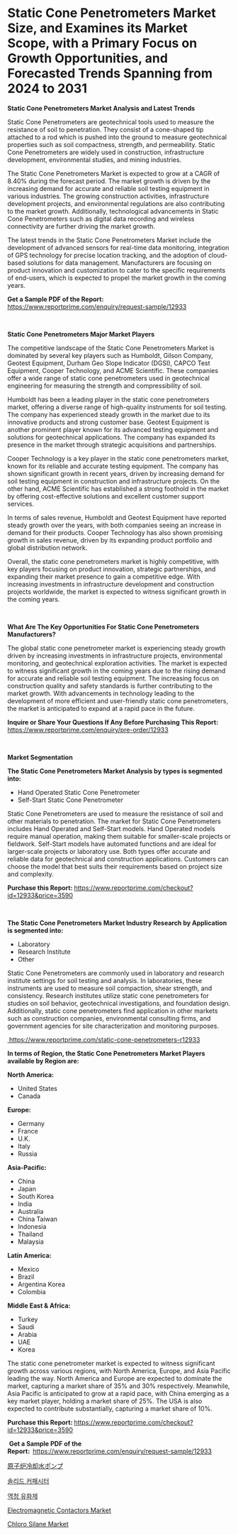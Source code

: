 <p><h1>Static Cone Penetrometers Market Size, and Examines its Market Scope, with a Primary Focus on Growth Opportunities, and Forecasted Trends Spanning from 2024 to 2031</h1></p><p><strong>Static Cone Penetrometers Market Analysis and Latest Trends</strong></p>
<p><p>Static Cone Penetrometers are geotechnical tools used to measure the resistance of soil to penetration. They consist of a cone-shaped tip attached to a rod which is pushed into the ground to measure geotechnical properties such as soil compactness, strength, and permeability. Static Cone Penetrometers are widely used in construction, infrastructure development, environmental studies, and mining industries.</p><p>The Static Cone Penetrometers Market is expected to grow at a CAGR of 8.40% during the forecast period. The market growth is driven by the increasing demand for accurate and reliable soil testing equipment in various industries. The growing construction activities, infrastructure development projects, and environmental regulations are also contributing to the market growth. Additionally, technological advancements in Static Cone Penetrometers such as digital data recording and wireless connectivity are further driving the market growth.</p><p>The latest trends in the Static Cone Penetrometers Market include the development of advanced sensors for real-time data monitoring, integration of GPS technology for precise location tracking, and the adoption of cloud-based solutions for data management. Manufacturers are focusing on product innovation and customization to cater to the specific requirements of end-users, which is expected to propel the market growth in the coming years.</p></p>
<p><strong>Get a Sample PDF of the Report:&nbsp;</strong> <a href="https://www.reportprime.com/enquiry/request-sample/12933">https://www.reportprime.com/enquiry/request-sample/12933</a></p>
<p>&nbsp;</p>
<p><strong>Static Cone Penetrometers Major Market Players</strong></p>
<p><p>The competitive landscape of the Static Cone Penetrometers Market is dominated by several key players such as Humboldt, Gilson Company, Geotest Equipment, Durham Geo Slope Indicator (DGSI), CAPCO Test Equipment, Cooper Technology, and ACME Scientific. These companies offer a wide range of static cone penetrometers used in geotechnical engineering for measuring the strength and compressibility of soil.</p><p>Humboldt has been a leading player in the static cone penetrometers market, offering a diverse range of high-quality instruments for soil testing. The company has experienced steady growth in the market due to its innovative products and strong customer base. Geotest Equipment is another prominent player known for its advanced testing equipment and solutions for geotechnical applications. The company has expanded its presence in the market through strategic acquisitions and partnerships.</p><p>Cooper Technology is a key player in the static cone penetrometers market, known for its reliable and accurate testing equipment. The company has shown significant growth in recent years, driven by increasing demand for soil testing equipment in construction and infrastructure projects. On the other hand, ACME Scientific has established a strong foothold in the market by offering cost-effective solutions and excellent customer support services.</p><p>In terms of sales revenue, Humboldt and Geotest Equipment have reported steady growth over the years, with both companies seeing an increase in demand for their products. Cooper Technology has also shown promising growth in sales revenue, driven by its expanding product portfolio and global distribution network.</p><p>Overall, the static cone penetrometers market is highly competitive, with key players focusing on product innovation, strategic partnerships, and expanding their market presence to gain a competitive edge. With increasing investments in infrastructure development and construction projects worldwide, the market is expected to witness significant growth in the coming years.</p></p>
<p>&nbsp;</p>
<p><strong>What Are The Key Opportunities For Static Cone Penetrometers Manufacturers?</strong></p>
<p><p>The global static cone penetrometer market is experiencing steady growth driven by increasing investments in infrastructure projects, environmental monitoring, and geotechnical exploration activities. The market is expected to witness significant growth in the coming years due to the rising demand for accurate and reliable soil testing equipment. The increasing focus on construction quality and safety standards is further contributing to the market growth. With advancements in technology leading to the development of more efficient and user-friendly static cone penetrometers, the market is anticipated to expand at a rapid pace in the future.</p></p>
<p><strong>Inquire or Share Your Questions If Any Before Purchasing This Report:</strong> <a href="https://www.reportprime.com/enquiry/pre-order/12933">https://www.reportprime.com/enquiry/pre-order/12933</a></p>
<p>&nbsp;</p>
<p><strong>Market Segmentation</strong></p>
<p><strong>The Static Cone Penetrometers Market Analysis by types is segmented into:</strong></p>
<p><ul><li>Hand Operated Static Cone Penetrometer</li><li>Self-Start Static Cone Penetrometer</li></ul></p>
<p><p>Static Cone Penetrometers are used to measure the resistance of soil and other materials to penetration. The market for Static Cone Penetrometers includes Hand Operated and Self-Start models. Hand Operated models require manual operation, making them suitable for smaller-scale projects or fieldwork. Self-Start models have automated functions and are ideal for larger-scale projects or laboratory use. Both types offer accurate and reliable data for geotechnical and construction applications. Customers can choose the model that best suits their requirements based on project size and complexity.</p></p>
<p><strong>Purchase this Report:&nbsp;</strong><a href="https://www.reportprime.com/checkout?id=12933&price=3590">https://www.reportprime.com/checkout?id=12933&price=3590</a></p>
<p>&nbsp;</p>
<p><strong>The Static Cone Penetrometers Market Industry Research by Application is segmented into:</strong></p>
<p><ul><li>Laboratory</li><li>Research Institute</li><li>Other</li></ul></p>
<p><p>Static Cone Penetrometers are commonly used in laboratory and research institute settings for soil testing and analysis. In laboratories, these instruments are used to measure soil compaction, shear strength, and consistency. Research institutes utilize static cone penetrometers for studies on soil behavior, geotechnical investigations, and foundation design. Additionally, static cone penetrometers find application in other markets such as construction companies, environmental consulting firms, and government agencies for site characterization and monitoring purposes.</p></p>
<p><a href="https://www.reportprime.com/static-cone-penetrometers-r12933">&nbsp;https://www.reportprime.com/static-cone-penetrometers-r12933</a></p>
<p><strong>In terms of Region, the Static Cone Penetrometers Market Players available by Region are:</strong></p>
<p>
    <p> <strong> North America: </strong>
        <ul>
            <li>United States</li>
            <li>Canada</li>
        </ul>
        </p> 
    <p> <strong> Europe: </strong>
        <ul>
            <li>Germany</li>
            <li>France</li>
            <li>U.K.</li>
            <li>Italy</li>
            <li>Russia</li>
        </ul>
        </p> 
    <p> <strong> Asia-Pacific: </strong>
        <ul>
            <li>China</li>
            <li>Japan</li>
            <li>South Korea</li>
            <li>India</li>
            <li>Australia</li>
            <li>China Taiwan</li>
            <li>Indonesia</li>
            <li>Thailand</li>
            <li>Malaysia</li>
        </ul>
        </p> 
    <p> <strong> Latin America: </strong>
        <ul>
            <li>Mexico</li>
            <li>Brazil</li>
            <li>Argentina Korea</li>
            <li>Colombia</li>
        </ul>
        </p> 
    <p> <strong> Middle East & Africa: </strong>
        <ul>
            <li>Turkey</li>
            <li>Saudi</li>
            <li>Arabia</li>
            <li>UAE</li>
            <li>Korea</li>
        </ul>
    </p>
    </p>
<p><p>The static cone penetrometer market is expected to witness significant growth across various regions, with North America, Europe, and Asia Pacific leading the way. North America and Europe are expected to dominate the market, capturing a market share of 35% and 30% respectively. Meanwhile, Asia Pacific is anticipated to grow at a rapid pace, with China emerging as a key market player, holding a market share of 25%. The USA is also expected to contribute substantially, capturing a market share of 10%.</p></p>
<p><strong>Purchase this Report: </strong><a href="https://www.reportprime.com/checkout?id=12933&price=3590">https://www.reportprime.com/checkout?id=12933&price=3590</a></p>
<p>&nbsp;<strong>Get a Sample PDF of the Report:&nbsp;&nbsp;</strong><a href="https://www.reportprime.com/enquiry/request-sample/12933">https://www.reportprime.com/enquiry/request-sample/12933</a></p>
<p><strong></strong></p>
<p><p><a href="https://github.com/xnljig2898992/Market-Research-Report-List-1/blob/main/930821820717.md">原子炉冷却水ポンプ</a></p><p><a href="https://github.com/vsn7qpua81q/Market-Research-Report-List-1/blob/main/612236519158.md">솔리드 커패시터</a></p><p><a href="https://github.com/trmesnao7959541/Market-Research-Report-List-1/blob/main/427048019157.md">역청 유화제</a></p><p><a href="https://github.com/PeterParrish5/Market-Research-Report-List-4/blob/main/electromagnetic-contactors-market.md">Electromagnetic Contactors Market</a></p><p><a href="https://issuu.com/reportprime-2/docs/chloro-silane-market-size-2030.pptx">Chloro Silane Market</a></p></p>